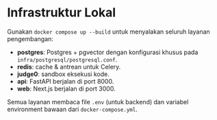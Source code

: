 # Infrastruktur Lokal

Gunakan `docker compose up --build` untuk menyalakan seluruh layanan pengembangan:

- **postgres**: Postgres + pgvector dengan konfigurasi khusus pada `infra/postgresql/postgresql.conf`.
- **redis**: cache & antrean untuk Celery.
- **judge0**: sandbox eksekusi kode.
- **api**: FastAPI berjalan di port 8000.
- **web**: Next.js berjalan di port 3000.

Semua layanan membaca file `.env` (untuk backend) dan variabel environment bawaan dari `docker-compose.yml`.
